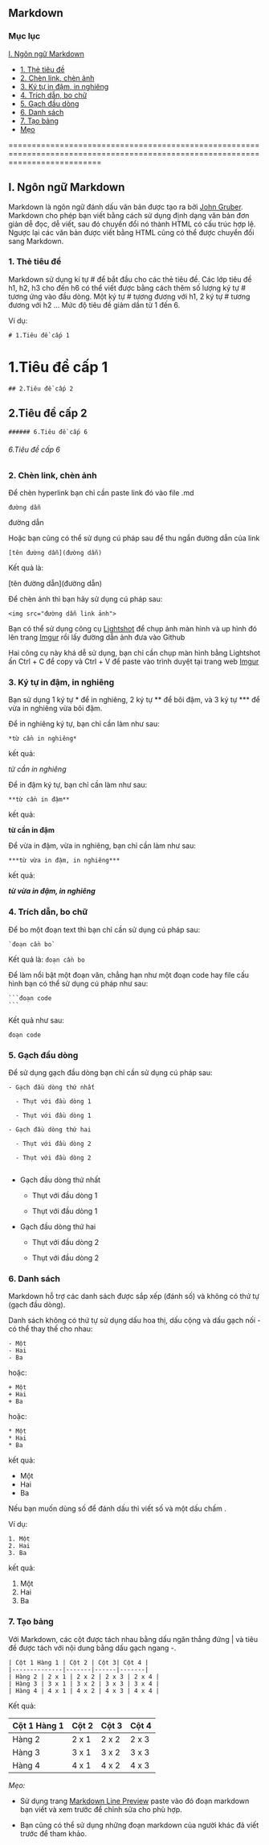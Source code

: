 
## Markdown

### Mục lục

[I. Ngôn ngữ Markdown](#ngonngumarkdown)
- [1. Thẻ tiêu đề](#thetieude)
- [2. Chèn link, chèn ảnh](#chenlinkchenanh)
- [3. Ký tự in đậm, in nghiêng](#kytuindaminnghieng)
- [4. Trích dẫn, bo chữ](#trichdanbochu)
- [5. Gạch đầu dòng](#gachdaudong)
- [6. Danh sách](#danhsach)
- [7. Tạo bảng](#taobang)
- [Mẹo](#meo)
	
================================================================================================================================

<a name="ngonngumarkdown"></a>

## I. Ngôn ngữ Markdown

Markdown là ngôn ngữ đánh dấu văn bản được tạo ra bởi [John Gruber](https://en.wikipedia.org/wiki/John_Gruber). Markdown cho phép bạn viết bằng cách sử dụng định dạng văn bản đơn giản dễ đọc, dễ viết, sau đó chuyển đổi nó thành HTML có cấu trúc hợp lệ. Ngược lại các văn bản được viết bằng HTML cũng có thể được chuyển đổi sang Markdown.

<a name="thetieude"></a>

### 1. Thẻ tiêu đề

Markdown sử dụng kí tự # để bắt đầu cho các thẻ tiêu đề. Các lớp tiêu đề h1, h2, h3 cho đến h6 có thể viết được bằng cách thêm số lượng ký tự # tương ứng vào đầu dòng. Một ký tự # tương đương với h1, 2 ký tự # tương đương với h2 ... Mức độ tiêu đề giảm dần từ 1 đến 6.

Ví dụ:

```
# 1.Tiêu đề cấp 1
```

# 1.Tiêu đề cấp 1

```
## 2.Tiêu đề cấp 2
```

## 2.Tiêu đề cấp 2

```
###### 6.Tiêu đề cấp 6
```

###### 6.Tiêu đề cấp 6

<a name="chenlinkchenanh"></a>

### 2. Chèn link, chèn ảnh

Để chèn hyperlink bạn chỉ cần paste link đó vào file .md

```
đường dẫn
```

đường dẫn

Hoặc bạn cũng có thể sử dụng cú pháp sau để thu ngắn đường dẫn của link

```
[tên đường dẫn](đường dẫn)
```

Kết quả là:

[tên đường dẫn](đường dẫn)

Để chèn ảnh thì bạn hãy sử dụng cú pháp sau:

```
<img src="đường dẫn link ảnh">
```

Bạn có thể sử dụng công cụ [Lightshot](https://app.prntscr.com/en/index.html) để chụp ảnh màn hình và up hình đó lên trang [Imgur](https://imgur.com/) rồi lấy đường dẫn ảnh đưa vào Github

Hai công cụ này khá dễ sử dụng, bạn chỉ cần chụp màn hình bằng Lightshot ấn Ctrl + C để copy và Ctrl + V để paste vào trình duyệt tại trang web [Imgur](https://imgur.com/)

<a name="kytuindaminnghieng"></a>

### 3. Ký tự in đậm, in nghiêng

Bạn sử dụng 1 ký tự * để in nghiêng, 2 ký tự ** để bôi đậm, và 3 ký tự *** để vừa in nghiêng vừa bôi đậm.

Để in nghiêng ký tự, bạn chỉ cần làm như sau:

```
*từ cần in nghiêng*
```

kết quả:

*từ cần in nghiêng*

Để in đậm ký tự, bạn chỉ cần làm như sau:

```
**từ cần in đậm**
```

kết quả:

**từ cần in đậm**

Để vừa in đậm, vừa in nghiêng, bạn chỉ cần làm như sau:

```
***từ vừa in đậm, in nghiêng***
```

kết quả:

***từ vừa in đậm, in nghiêng***

<a name="trichdanbochu"></a>

### 4. Trích dẫn, bo chữ

Để bo một đoạn text thì bạn chỉ cần sử dụng cú pháp sau:

```
`đoạn cần bo`
```

Kết quả là: `đoạn cần bo`

Để làm nổi bật một đoạn văn, chẳng hạn như một đoạn code hay file cấu hình bạn có thể sử dụng cú pháp như sau:

    ```đoạn code
    ```

Kết quả như sau:

```
đoạn code
```

<a name="gachdaudong"></a>

### 5. Gạch đầu dòng

Để sử dụng gạch đầu dòng bạn chỉ cần sử dụng cú pháp sau:

```
- Gạch đầu dòng thứ nhất
  
  - Thụt với đầu dòng 1
  
  - Thụt với đầu dòng 1
 
- Gạch đầu dòng thứ hai
  
  - Thụt với đầu dòng 2
  
  - Thụt với đầu dòng 2
  
```

- Gạch đầu dòng thứ nhất
  
  - Thụt với đầu dòng 1
  
  - Thụt với đầu dòng 1
  
- Gạch đầu dòng thứ hai
  
  - Thụt với đầu dòng 2
  
  - Thụt với đầu dòng 2
  
<a name="danhsach"></a>
  
### 6. Danh sách

Markdown hỗ trợ các danh sách được sắp xếp (đánh số) và không có thứ tự (gạch đầu dòng).

Danh sách không có thứ tự sử dụng dấu hoa thị, dấu cộng và dấu gạch nối - có thể thay thế cho nhau:

```
- Một
- Hai
- Ba
```

hoặc:

```
+ Một
+ Hai
+ Ba
```

hoặc:

```
* Một
* Hai
* Ba
```

kết quả:

- Một
- Hai
- Ba

Nếu bạn muốn dùng số để đánh dấu thì viết số và một dấu chấm .

Ví dụ:

```
1. Một
2. Hai
3. Ba
```

kết quả:

1. Một
2. Hai
3. Ba

<a name="taobang"></a>

### 7. Tạo bảng

Với Markdown, các cột được tách nhau bằng dấu ngăn thẳng đứng | và tiêu đề được tách với nội dung bằng dấu gạch ngang -.

```
| Cột 1 Hàng 1 | Cột 2 | Cột 3| Cột 4 |
|--------------|-------|------|-------|
| Hàng 2 | 2 x 1 | 2 x 2 | 2 x 3 | 2 x 4 |
| Hàng 3 | 3 x 1 | 3 x 2 | 3 x 3 | 3 x 4 |
| Hàng 4 | 4 x 1 | 4 x 2 | 4 x 3 | 4 x 4 |
```

Kết quả:

| Cột 1 Hàng 1 | Cột 2 | Cột 3| Cột 4 |
|--------------|-------|------|-------|
| Hàng 2 | 2 x 1 | 2 x 2 | 2 x 3 | 2 x 4 |
| Hàng 3 | 3 x 1 | 3 x 2 | 3 x 3 | 3 x 4 |
| Hàng 4 | 4 x 1 | 4 x 2 | 4 x 3 | 4 x 4 |

<a name="meo"></a>

*Mẹo:*

- Sử dụng trang [Markdown Line Preview](https://markdownlivepreview.com/) paste vào đó đoạn markdown bạn viết và xem trước để chỉnh sửa cho phù hợp.

- Bạn cũng có thể sử dụng những đoạn markdown của người khác đã viết trước để tham khảo.
